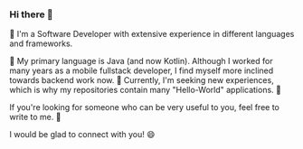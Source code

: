 ### Hi there 👋

🔭 I'm a Software Developer with extensive experience in different languages and frameworks.

🌱 My primary language is Java (and now Kotlin). Although I worked for many years as a mobile fullstack developer, I find myself more inclined towards backend work now. 👯 Currently, I'm seeking new experiences, which is why my repositories contain many "Hello-World" applications. 🤔 

If you're looking for someone who can be very useful to you, feel free to write to me. 💬

I would be glad to connect with you! 😄
